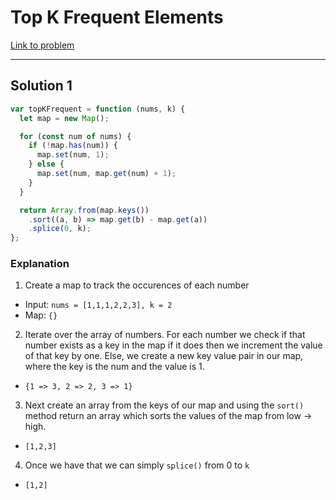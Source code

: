 # Top K Frequent Elements

[Link to problem](https://leetcode.com/problems/top-k-frequent-elements/)

---

## Solution 1

```js
var topKFrequent = function (nums, k) {
  let map = new Map();

  for (const num of nums) {
    if (!map.has(num)) {
      map.set(num, 1);
    } else {
      map.set(num, map.get(num) + 1);
    }
  }

  return Array.from(map.keys())
    .sort((a, b) => map.get(b) - map.get(a))
    .splice(0, k);
};
```

### Explanation

1. Create a map to track the occurences of each number

- Input: `nums = [1,1,1,2,2,3], k = 2`
- Map: `{}`

2. Iterate over the array of numbers. For each number we check if that number exists as a key in the map if it does then we increment the value of that key by one. Else, we create a new key value pair in our map, where the key is the num and the value is 1.

- `{1 => 3, 2 => 2, 3 => 1}`

3. Next create an array from the keys of our map and using the `sort()` method return an array which sorts the values of the map from low -> high.

- `[1,2,3]`

4. Once we have that we can simply `splice()` from 0 to `k`

- `[1,2]`
